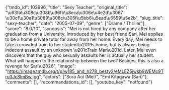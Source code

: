 {"tmdb_id": 103996, "title": "Sexy Teacher", "original_title": "\u63fa\u308c\u308b\u96fb\u8eca\u306e\u4e2d\u3067 \u30cf\u30e1\u3089\u308c\u305f\u5bb6\u5ead\u6559\u5e2b", "slug_title": "sexy-teacher", "date": "2005-07-09", "genre": ["Drame / Thriller"], "score": "8.0/10", "synopsis": "Mei is not hired by any company after her graduation from a University. Introduced by her best friend Sari, Mei applies to be a home private tutor far away from her home. Every day, Mei needs to take a crowded train to her student\u2019s home, but is always being indecent assault by an unknown \u201cTrain Man\u201d. Later, Mei even discovers that the guy who sexually assaults her is actually her student. What will happen to the relationship between the two? Besides, this is also a revenge for Sari\u2026", "image": "https://image.tmdb.org/t/p/w185_and_h278_bestv2/eMLEZ5jwkb9WEMc9Tru3Jc8ImBw.jpg", "actors": ["Sora Aoi (Mei)", "Emi Kitagawa (Sari)"], "comments": [], "recommandations_id": [], "youtube_key": "notfound"}